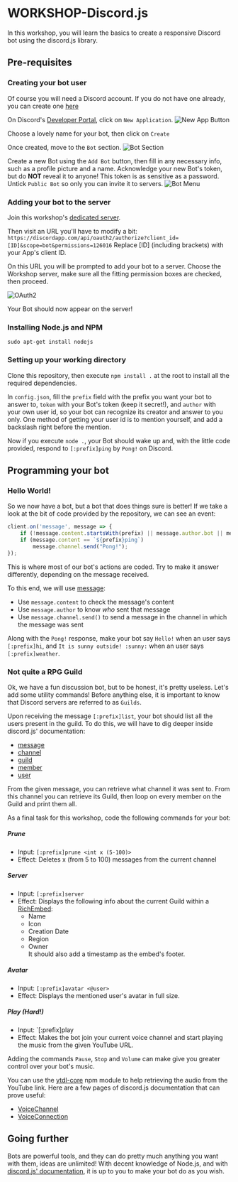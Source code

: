 # WORKSHOP-Discord.js
In this workshop, you will learn the basics to create a responsive Discord bot using the discord.js library.


## Pre-requisites

### Creating your bot user
Of course you will need a Discord account.
If you do not have one already, you can create one [here](https://discordapp.com/register)

On Discord's [Developer Portal](https://discordapp.com/developers/applications/), click on `New Application`.
![New App Button](https://cdn.discordapp.com/attachments/517409912129716224/567713879249911820/unknown.png)

Choose a lovely name for your bot, then click on `Create`

Once created, move to the `Bot` section.
![Bot Section](https://cdn.discordapp.com/attachments/517409912129716224/567715805819699200/unknown.png)

Create a new Bot using the `Add Bot` button, then fill in any necessary info, such as a profile picture and a name.
Acknowledge your new Bot's token, but do **NOT** reveal it to anyone! This token is as sensitive as a password.
Untick `Public Bot` so only you can invite it to servers.
![Bot Menu](https://cdn.discordapp.com/attachments/517409912129716224/568734579318456349/unknown.png)

### Adding your bot to the server
Join this workshop's [dedicated server](https://discord.gg/RUgdAn6).

Then visit an URL you'll have to modify a bit:
`https://discordapp.com/api/oauth2/authorize?client_id=[ID]&scope=bot&permissions=126016`
Replace \[ID\] (including brackets) with your App's client ID.

On this URL you will be prompted to add your bot to a server.
Choose the Workshop server, make sure all the fitting permission boxes are checked, then proceed.

![OAuth2](https://cdn.discordapp.com/attachments/517409912129716224/568735675533492234/unknown.png)

Your Bot should now appear on the server!


### Installing Node.js and NPM
`sudo apt-get install nodejs`

### Setting up your working directory
Clone this repository, then execute `npm install .` at the root to install all the required dependencies.

In `config.json`, fill the `prefix` field with the prefix you want your bot to answer to, `token` with your Bot's token (keep it secret!), and `author` with your own user id, so your bot can recognize its creator and answer to you only. One method of getting your user id is to mention yourself, and add a backslash right before the mention.

Now if you execute `node .`, your Bot should wake up and, with the little code provided, respond to `[:prefix]ping` by `Pong!` on Discord.




## Programming your bot

### Hello World!
So we now have a bot, but a bot that does things sure is better!
If we take a look at the bit of code provided by the repository, we can see an event:

```js
client.on('message', message => {
    if (!message.content.startsWith(prefix) || message.author.bot || message.author.id != author) return;
    if (message.content == `${prefix}ping`)
        message.channel.send("Pong!");
});
```

This is where most of our bot's actions are coded.
Try to make it answer differently, depending on the message received.

To this end, we will use [message](https://discord.js.org/#/docs/main/stable/class/Message):
- Use `message.content` to check the message's content
- Use `message.author` to know *who* sent that message
- Use `message.channel.send()` to send a message in the channel in which the message was sent

Along with the `Pong!` response, make your bot say `Hello!` when an user says `[:prefix]hi`, and `It is sunny outside! :sunny:` when an user says `[:prefix]weather`.


### Not quite a RPG Guild
Ok, we have a fun discussion bot, but to be honest, it's pretty useless.
Let's add some utility commands!
Before anything else, it is important to know that Discord servers are referred to as `Guilds`.

Upon receiving the message `[:prefix]list`, your bot should list all the users present in the guild.
To do this, we will have to dig deeper inside discord.js' documentation:
- [message](https://discord.js.org/#/docs/main/stable/class/Message)
- [channel](https://discord.js.org/#/docs/main/stable/class/TextChannel)
- [guild](https://discord.js.org/#/docs/main/stable/class/Guild)
- [member](https://discord.js.org/#/docs/main/stable/class/GuildMember)
- [user](https://discord.js.org/#/docs/main/stable/class/User)

From the given message, you can retrieve what channel it was sent to. From this channel you can retrieve its Guild, then loop on every member on the Guild and print them all.

As a final task for this workshop, code the following commands for your bot:

##### Prune
   - Input: `[:prefix]prune <int x (5-100)>`
   - Effect: Deletes x (from 5 to 100) messages from the current channel

##### Server
   - Input: `[:prefix]server`
   - Effect: Displays the following info about the current Guild within a [RichEmbed](https://discord.js.org/#/docs/main/stable/class/RichEmbed):
        - Name
        - Icon
        - Creation Date
        - Region
        - Owner  
   It should also add a timestamp as the embed's footer.

##### Avatar

   - Input: `[:prefix]avatar <@user>`
   - Effect: Displays the mentioned user's avatar in full size.
   
##### Play (*Hard!*)


   - Input: `[:prefix]play <YT URL>
   - Effect: Makes the bot join your current voice channel and start playing the music from the given YouTube URL.  
   
   Adding the commands `Pause`, `Stop` and `Volume` can make give you greater control over your bot's music.

   
   You can use the [ytdl-core](https://www.npmjs.com/package/ytdl-core) npm module to help retrieving the audio from the YouTube link.  Here are a few pages of discord.js documentation that can prove useful:
   
   - [VoiceChannel](https://discord.js.org/#/docs/main/stable/class/VoiceChannel)
   - [VoiceConnection](https://discord.js.org/#/docs/main/stable/class/VoiceConnection)

## Going further

Bots are powerful tools, and they can do pretty much anything you want with them, ideas are unlimited!
With decent knowledge of Node.js, and with [discord.js' documentation](https://discord.js.org/#/docs/main/stable/general/welcome), it is up to you to make your bot do as you wish.
